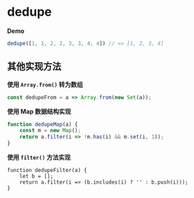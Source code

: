 # dedupe

**Demo**

```js
dedupe([1, 1, 2, 2, 3, 3, 4, 4]) // => [1, 2, 3, 4]
```

## 其他实现方法

**使用 `Array.from()` 转为数组**
```js
const dedupeFrom = a => Array.from(new Set(a));
```

**使用 Map 数据结构实现**
```js
function dedupeMap(a) {
    const m = new Map();
    return a.filter(i => !m.has(i) && m.set(i, 1));
}
```

**使用 `filter()` 方法实现**
```ks
function dedupeFilter(a) {
    let b = [];
    return a.filter(i => (b.includes(i) ? '' : b.push(i)));
}
```